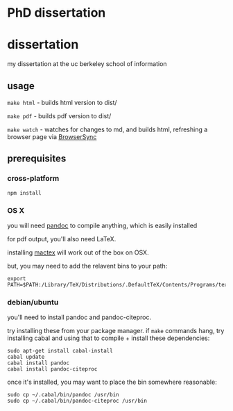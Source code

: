 # PhD dissertation

# dissertation

my dissertation at the uc berkeley school of information

## usage

`make html` - builds html version to dist/

`make pdf` - builds pdf version to dist/

`make watch` - watches for changes to md, and builds html, refreshing a browser page via [BrowserSync](http://www.browsersync.io/)

## prerequisites

### cross-platform

    npm install

### OS X

you will need [pandoc](http://pandoc.org/) to compile anything, which is easily installed 

for pdf output, you'll also need LaTeX. 

installing [mactex](http://tug.org/mactex/mactex-download.html) will work out of the box on OSX.

but, you may need to add the relavent bins to your path:

    export PATH=$PATH:/Library/TeX/Distributions/.DefaultTeX/Contents/Programs/texbin  

### debian/ubuntu

you'll need to install pandoc and pandoc-citeproc. 

try installing these from your package manager. if `make` commands hang, 
try installing cabal and using that to compile + install these dependencies:

	sudo apt-get install cabal-install
	cabal update
	cabal install pandoc
	cabal install pandoc-citeproc

once it's installed, you may want to place the bin somewhere reasonable:

	sudo cp ~/.cabal/bin/pandoc /usr/bin  
	sudo cp ~/.cabal/bin/pandoc-citeproc /usr/bin  


